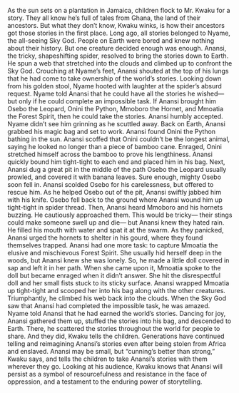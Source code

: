 As the sun sets on a plantation in Jamaica, children flock to Mr. Kwaku for a story. They all know he’s full of tales  from Ghana, the land of their ancestors. But what they don’t know, Kwaku winks, is how their ancestors got those stories in the first place. Long ago, all stories belonged to Nyame, the all-seeing Sky God. People on Earth were bored  and knew nothing about their history. But one creature decided enough was enough. Anansi, the tricky, shapeshifting spider, resolved to bring the stories down to Earth. He spun a web that stretched  into the clouds and climbed up to confront the Sky God. Crouching at Nyame’s feet, Anansi shouted at the top of his lungs that he had come to take ownership  of the world’s stories. Looking down from his golden stool, Nyame hooted with laughter  at the spider’s absurd request. Nyame told Anansi that he could have all the stories he wished— but only if he could complete an impossible task. If Anansi brought him  Osebo the Leopard, Onini the Python, Mmoboro the Hornet,  and Mmoatia the Forest Spirit, then he could take the stories. Anansi humbly accepted. Nyame didn’t see him grinning  as he scuttled away. Back on Earth, Anansi grabbed  his magic bag and set to work. Anansi found Onini the Python bathing in the sun. Anansi scoffed that Onini  couldn’t be the longest animal, saying he looked no longer  than a piece of bamboo cane. Enraged, Onini stretched himself across the bamboo to prove his lengthiness. Anansi quickly bound him tight-tight  to each end and placed him in his bag. Next, Anansi dug a great pit  in the middle of the path Osebo the Leopard usually prowled, and covered it with banana leaves. Sure enough, mighty Osebo soon fell in. Anansi scolded Osebo for his carelessness, but offered to rescue him. As he helped Osebo out of the pit, Anansi swiftly jabbed him with his knife. Osebo fell back to the ground where Anansi wound him up tight-tight in spider thread. Then, Anansi heard Mmoboro  and his hornets buzzing. He cautiously approached them. This would be tricky— their stings  could make someone swell up and die— but Anansi knew they hated rain. He filled his mouth with water  and spat it at the swarm. As they panicked, Anansi urged the hornets to shelter in his gourd, where they found themselves trapped. Anansi had one more task: to capture Mmoatia the elusive and mischievous Forest Spirit. She usually hid herself deep in the woods, but Anansi knew she was lonely. So, he made a little doll covered in sap and left it in her path. When she came upon it,  Mmoatia spoke to the doll but became enraged when it didn’t answer. She hit the disrespectful doll and her small fists stuck  to its sticky surface. Anansi wrapped Mmoatia up tight-tight  and scooped her into his bag along with the other creatures. Triumphantly, he climbed his web back into the clouds. When the Sky God saw that Anansi  had completed the impossible task, he was amazed. Nyame told Anansi  that he had earned the world’s stories. Dancing for joy, Anansi gathered them up, stuffed the stories into his bag, and descended to Earth. There, he scattered the stories  throughout the world for people to share. And they did, Kwaku tells the children. Generations have continued telling and reimagining Anansi’s stories even after being stolen from Africa and enslaved. Anansi may be small, but “cunning’s better than strong,” Kwaku says, and tells the children to take Anansi’s  stories with them wherever they go. Looking at his audience, Kwaku knows that Anansi will persist as a symbol of resourcefulness  and resistance in the face of oppression, and a testament to the enduring power of storytelling. 